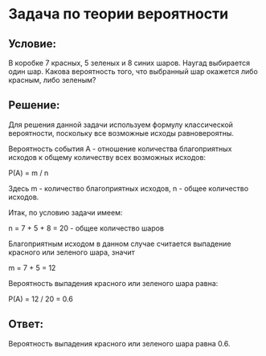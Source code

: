 # Задача по теории вероятности

## Условие:
В коробке 7 красных, 5 зеленых и 8 синих шаров. Наугад выбирается один шар. Какова вероятность того, что выбранный шар окажется либо красным, либо зеленым?

## Решение:
Для решения данной задачи используем формулу классической вероятности, поскольку все возможные исходы равновероятны.

Вероятность события А - отношение количества благоприятных исходов к общему количеству всех возможных исходов:

P(А) = m / n

Здесь m - количество благоприятных исходов, n - общее количество исходов.

Итак, по условию задачи имеем:

n = 7 + 5 + 8 = 20   -   общее количество шаров

Благоприятным исходом в данном случае считается выпадение красного или зеленого шара, значит

m = 7 + 5 = 12

Вероятность выпадения красного или зеленого шара равна:

P(A) = 12 / 20 = 0.6

## Ответ:
Вероятность выпадения красного или зеленого шара равна 0.6.
